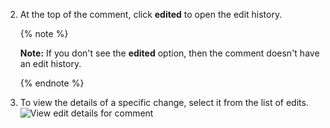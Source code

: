 2. At the top of the comment, click **edited** to open the edit history.

   {% note %}

   **Note:** If you don't see the **edited** option, then the comment doesn't have an edit history.

   {% endnote %}

3. To view the details of a specific change, select it from the list of edits.
   ![View edit details for comment](/assets/images/help/repository/choose-comment-edit-to-expand.png)
